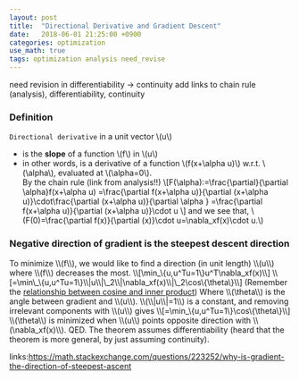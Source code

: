 ```yaml
---
layout: post
title:  "Directional Derivative and Gradient Descent"
date:   2018-06-01 21:25:00 +0900
categories: optimization
use_math: true
tags: optimization analysis need_revise
---
```


need revision in differentiability -> continuity
add links to chain rule (analysis), differentiability, continuity

### Definition
`Directional derivative` in a unit vector \\(u\\) 
* is the __slope__ of a function \\(f\\) in \\(u\\)
* in other words, is a derivative of a function \\(f(x+\alpha u)\\) w.r.t. \\(\alpha\\), evaluated at \\(\alpha=0\\).  
By the chain rule (link from analysis!!) \\[F(\alpha):=\frac\{\partial\}\{\partial \alpha\}f(x+\alpha u)
=\frac\{\partial f(x+\alpha u)\}\{\partial (x+\alpha u)\}\cdot\frac\{\partial (x+\alpha u)}\{\partial \alpha \}
=\frac\{\partial f(x+\alpha u)\}\{\partial (x+\alpha u)\}\cdot u
\\]
and we see that, \\(F(0)=\frac\{\partial f(x)\}\{\partial (x)\}\cdot u=\nabla_xf(x)\cdot u.\\)  

<h3 id="steepest_desc">Negative direction of gradient is the steepest descent direction</h3>
To minimize \\(f\\), we would like to find a direction (in unit length) \\(u\\) where \\(f\\) decreases the most.
\\[\min_\{u,u^Tu=1\}u^T\nabla_xf(x)\\]
\\[=\min\_\{u,u^Tu=1\}\\|u\\|\_2\\|\nabla_xf(x)\\|\_2\cos\{\theta\}\\]
(Remember the <a href="{{site.url}}/analysis/2018/04/02/vector-projection.html" target="_blank">relationship between cosine and inner product</a>)  
Where \\(\theta\\) is the angle between gradient and \\(u\\). \\(\\|u\\|=1\\) is a constant, and removing irrelevant components with \\(u\\) gives
\\[=\min_\{u,u^Tu=1\}\cos\{\theta\}\\]
\\(\theta\\) is minimized when \\(u\\) points opposite direction with \\(\nabla_xf(x)\\). QED.  
The theorem assumes differentiability (heard that the theorem is more general, by just assuming continuity).

 
links:<a href="https://math.stackexchange.com/questions/223252/why-is-gradient-the-direction-of-steepest-ascent" target="_blank">https://math.stackexchange.com/questions/223252/why-is-gradient-the-direction-of-steepest-ascent</a>
